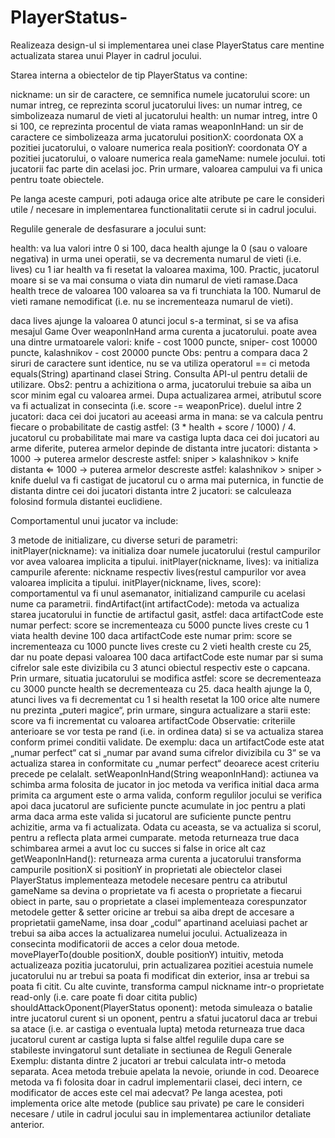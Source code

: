 # PlayerStatus-
Realizeaza design-ul si implementarea unei clase PlayerStatus care mentine actualizata starea unui Player in cadrul jocului.

Starea interna a obiectelor de tip PlayerStatus va contine:

  nickname: un sir de caractere, ce semnifica numele jucatorului
  score: un numar intreg, ce reprezinta scorul jucatorului
  lives: un numar intreg, ce simbolizeaza numarul de vieti al jucatorului
  health: un numar intreg, intre 0 si 100, ce reprezinta procentul de viata ramas
  weaponInHand: un sir de caractere ce simbolizeaza arma jucatorului
  positionX: coordonata OX a pozitiei jucatorului, o valoare numerica reala
  positionY: coordonata OY a pozitiei jucatorului, o valoare numerica reala
  gameName: numele jocului.
  toti jucatorii fac parte din acelasi joc. Prin urmare, valoarea campului va fi unica pentru toate obiectele.
  
Pe langa aceste campuri, poti adauga orice alte atribute pe care le consideri utile / necesare in implementarea functionalitatii cerute si in cadrul jocului.

Regulile generale de desfasurare a jocului sunt:

  health: va lua valori intre 0 si 100, daca health ajunge la 0 (sau o valoare negativa) in urma unei operatii, se va decrementa numarul de vieti (i.e. lives) cu 1 iar health va fi resetat la valoarea maxima, 100. 
  Practic, jucatorul moare si se va mai consuma o viata din numarul de vieti ramase.Daca health trece de valoarea 100 valoarea sa va fi trunchiata la 100. 
  Numarul de vieti ramane nemodificat (i.e. nu se incrementeaza numarul de vieti).
  
  daca lives ajunge la valoarea 0 atunci jocul s-a terminat, si se va afisa mesajul Game Over
  weaponInHand arma curenta a jucatorului.
  poate avea una dintre urmatoarele valori:
  knife - cost 1000 puncte,
  sniper- cost 10000 puncte,
  kalashnikov - cost 20000 puncte
  Obs: pentru a compara daca 2 siruri de caractere sunt identice, nu se va utiliza operatorul == ci metoda equals(String) apartinand clasei String. Consulta API-ul pentru detalii de utilizare.
  Obs2: pentru a achizitiona o arma, jucatorului trebuie sa aiba un scor minim egal cu valoarea armei. Dupa actualizarea armei, atributul score va fi actualizat in consecinta (i.e. score -= weaponPrice).
  duelul intre 2 jucatori:
  daca cei doi jucatori au aceeasi arma in mana:
  se va calcula pentru fiecare o probabilitate de castig astfel: (3 * health + score / 1000) / 4.
  jucatorul cu probabilitate mai mare va castiga lupta
  daca cei doi jucatori au arme diferite, puterea armelor depinde de distanta intre jucatori:
  distanta > 1000 → puterea armelor descreste astfel: sniper > kalashnikov > knife
  distanta ⇐ 1000 → puterea armelor descreste astfel: kalashnikov > sniper > knife
  duelul va fi castigat de jucatorul cu o arma mai puternica, in functie de distanta dintre cei doi jucatori
  distanta intre 2 jucatori:
  se calculeaza folosind formula distantei euclidiene.
  
  Comportamentul unui jucator va include:

  3 metode de initializare, cu diverse seturi de parametri:
    initPlayer(nickname): va initializa doar numele jucatorului (restul campurilor vor avea valoarea implicita a tipului.
    initPlayer(nickname, lives): va initializa campurile aferente: nickname respectiv lives(restul campurilor vor avea valoarea implicita a tipului.
    initPlayer(nickname, lives, score): comportamentul va fi unul asemanator, initializand campurile cu acelasi nume ca parametrii.
  findArtifact(int artifactCode): metoda va actualiza starea jucatorului in functie de artifactul gasit, astfel:
  daca artifactCode este numar perfect:
  score se incrementeaza cu 5000 puncte
  lives creste cu 1 viata
  health devine 100
  daca artifactCode este numar prim:
  score se incrementeaza cu 1000 puncte
  lives creste cu 2 vieti
  health creste cu 25, dar nu poate depasi valoarea 100
  daca artifactCode este numar par si suma cifrelor sale este divizibila cu 3 atunci obiectul respectiv este o capcana. Prin urmare, situatia jucatorului se modifica astfel:
    score se decrementeaza cu 3000 puncte
    health se decrementeaza cu 25.
    daca health ajunge la 0, atunci lives va fi decrementat cu 1 si health resetat la 100
    orice alte numere nu prezinta „puteri magice“, prin urmare, singura actualizare a starii este:
    score va fi incrementat cu valoarea artifactCode
  Observatie: criteriile anterioare se vor testa pe rand (i.e. in ordinea data) si se va actualiza starea conform primei conditii validate.
  De exemplu: daca un artifactCode este atat „numar perfect“ cat si „numar par avand suma cifrelor divizibila cu 3“ se va actualiza starea in conformitate cu „numar perfect“ deoarece acest criteriu precede pe celalalt.
  setWeaponInHand(String weaponInHand): actiunea va schimba arma folosita de jucator in joc metoda va verifica initial daca arma primita ca argument este o arma valida, conform regulilor jocului
  se verifica apoi daca jucatorul are suficiente puncte acumulate in joc pentru a plati arma
  daca arma este valida si jucatorul are suficiente puncte pentru achizitie, arma va fi actualizata. Odata cu aceasta, se va actualiza si scorul, pentru a reflecta plata armei cumparate.
  metoda returneaza true daca schimbarea armei a avut loc cu succes si false in orice alt caz
  getWeaponInHand(): returneaza arma curenta a jucatorului
  transforma campurile positionX si positionY in proprietati ale obiectelor clasei PlayerStatus
  implementeaza metodele necesare pentru ca atributul gameName sa devina o proprietate
  va fi acesta o proprietate a fiecarui obiect in parte, sau o proprietate a clasei
  implementeaza corespunzator metodele getter & setter
  oricine ar trebui sa aiba drept de accesare a proprietatii gameName, insa doar „codul“ apartinand aceluiasi pachet ar trebui sa aiba acces la actualizarea numelui jocului. Actualizeaza in consecinta modificatorii de acces a celor doua metode.
  movePlayerTo(double positionX, double positionY)
  intuitiv, metoda actualizeaza pozitia jucatorului, prin actualizarea pozitiei acestuia
  numele jucatorului nu ar trebui sa poata fi modificat din exterior, insa ar trebui sa poata fi citit. Cu alte cuvinte, transforma campul nickname intr-o proprietate read-only (i.e. care poate fi doar citita public)
  shouldAttackOponent(PlayerStatus oponent): metoda simuleaza o batalie intre jucatorul curent si un oponent, pentru a sfatui jucatorul daca ar trebui sa atace (i.e. ar castiga o eventuala lupta)
  metoda returneaza true daca jucatorul curent ar castiga lupta si false altfel
  regulile dupa care se stabileste invingatorul sunt detaliate in sectiunea de Reguli Generale
  Exemplu: distanta dintre 2 jucatori ar trebui calculata intr-o metoda separata. Acea metoda trebuie apelata la nevoie, oriunde in cod. 
  Deoarece metoda va fi folosita doar in cadrul implementarii clasei, deci intern, ce modificator de acces este cel mai adecvat?
  Pe langa acestea, poti implementa orice alte metode (publice sau private) pe care le consideri necesare / utile in cadrul jocului sau in implementarea actiunilor detaliate anterior.
